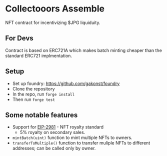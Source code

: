 # Collectooors Assemble

NFT contract for incentivizing $JPG liquiduity.

## For Devs
Contract is based on ERC721A which makes batch minting cheaper than the standard ERC721 implmentation.

## Setup
- Set up foundry: https://github.com/gakonst/foundry
- Clone the repository
- In the repo, run `forge install`
- Then run `forge test`

## Some notable features
- Support for [EIP-2981](https://eips.ethereum.org/EIPS/eip-2981) - NFT royalty standard
    - 5% royalty on secondary sales.
- `mintBatch(uint)` function to mint multiple NFTs to owners.
- `transferToMultiple()` function to transfer muliple NFTs to different addresses; can be called only by owner.